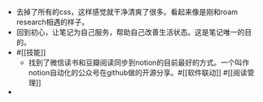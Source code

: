 - 去掉了所有的css，这样感觉就干净清爽了很多。看起来像是刚和roam research相遇的样子。
- 回到初心，让笔记为自己服务，帮助自己改善生活状态。这是笔记唯一的目的。
- #[[技能]]
    - 找到了微信读书和豆瓣阅读同步到notion的目前最好的方式。一个叫作notion自动化的公众号在github做的开源分享。#[[软件联动]] #[[阅读管理]]
- 
